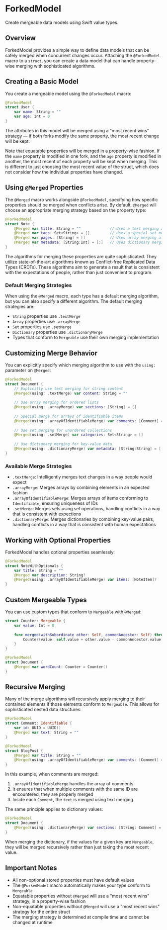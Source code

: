 # ForkedModel

Create mergeable data models using Swift value types.

## Overview

ForkedModel provides a simple way to define data models that can be safely merged when concurrent changes occur. Attaching the `@ForkedModel` macro to a `struct`, you can create a data model that can handle property-wise merging with sophisticated algorithms.

## Creating a Basic Model

You create a mergeable model using the `@ForkedModel` macro:

```swift
@ForkedModel 
struct User {
    var name: String = ""
    var age: Int = 0
}
```

The attributes in this model will be merged using a "most recent wins" strategy — if both forks modify the same property, the most recent change will be kept.

Note that equatable properties will be merged in a property-wise fashion. If the `name` property is modified in one fork, and the `age` property is modified in another, the most recent of each property will be kept when merging. This is different to just choosing the most recent value of the struct, which does not consider how the individual properties have changed.

## Using `@Merged` Properties

The `@Merged` macro works alongside `@ForkedModel`, specifying how specific properties should be merged when conflicts arise. By default, `@Merged` will choose an appropriate merging strategy based on the property type:

```swift
@ForkedModel
struct Note {
    @Merged var title: String = ""             // Uses a text merging algorithm
    @Merged var tags: Set<String> = []         // Uses a special set merging algorithm
    @Merged var pages: [String] = []           // Uses array merging algorithm
    @Merged var metadata: [String:Int] = [:]   // Uses dictionary merging
}
```

The algorithms for merging these properties are quite sophisticated. They utilize state-of-the-art algorithms known as Conflict-free Replicated Data Types (CRDTs). These algorithms aim to generate a result that is consistent with the expectations of people, rather than just convenient to program.

### Default Merging Strategies

When using the `@Merged` macro, each type has a default merging algorithm, but you can also specify a different algorithm. The default merging strategies are:

- `String` properties use `.textMerge`
- `Array` properties use `.arrayMerge`
- `Set` properties use `.setMerge`
- `Dictionary` properties use `.dictionaryMerge`
- Types that conform to `Mergeable` use their own merging implementation

## Customizing Merge Behavior

You can explicitly specify which merging algorithm to use with the `using:` parameter on `@Merged`:

```swift
@ForkedModel
struct Document {
    // Explicitly use text merging for string content
    @Merged(using: .textMerge) var content: String = ""
    
    // Use array merging for ordered lists
    @Merged(using: .arrayMerge) var sections: [String] = []
    
    // Special merge for arrays of identifiable items
    @Merged(using: .arrayOfIdentifiableMerge) var comments: [Comment] = []
    
    // Use set merging for unordered collections
    @Merged(using: .setMerge) var categories: Set<String> = []
    
    // Use dictionary merging for key-value data
    @Merged(using: .dictionaryMerge) var metadata: [String:String] = [:]
}
```

### Available Merge Strategies

- `.textMerge`: Intelligently merges text changes in a way people would expect
- `.arrayMerge`: Merges arrays by combining elements in an expected fashion
- `.arrayOfIdentifiableMerge`: Merges arrays of items conforming to `Identifiable`, ensuring uniqueness of IDs
- `.setMerge`: Merges sets using set operations, handling conflicts in a way that is consistent with expections
- `.dictionaryMerge`: Merges dictionaries by combining key-value pairs, handling conflicts in a way that is consistent with human expectations

## Working with Optional Properties

ForkedModel handles optional properties seamlessly:

```swift
@ForkedModel
struct NoteWithOptionals {
    var title: String = ""
    @Merged var description: String?
    @Merged(using: .arrayOfIdentifiableMerge) var items: [NoteItem]?
}
```

## Custom Mergeable Types

You can use custom types that conform to `Mergeable` with `@Merged`:

```swift
struct Counter: Mergeable {
    var value: Int = 0
    
    func merged(withSubordinate other: Self, commonAncestor: Self) throws -> Self {
        Counter(value: self.value + other.value - commonAncestor.value)
    }
}

@ForkedModel
struct Document {
    @Merged var wordCount: Counter = Counter()
}
```

## Recursive Merging

Many of the merge algorithms will recursively apply merging to their contained elements if those elements conform to `Mergeable`. This allows for sophisticated nested data structures:

```swift
@ForkedModel
struct Comment: Identifiable {
    var id: UUID = UUID()
    @Merged var text: String = ""
}

@ForkedModel
struct BlogPost {
    @Merged var title: String = ""
    @Merged(using: .arrayOfIdentifiableMerge) var comments: [Comment] = []
}
```

In this example, when comments are merged:

1. `.arrayOfIdentifiableMerge` handles the array of comments
2. It ensures that when multiple comments with the same ID are encountered, they are properly merged
3. Inside each `Comment`, the `text` is merged using text merging

The same principle applies to dictionary values:

```swift
@ForkedModel
struct Document {
    @Merged(using: .dictionaryMerge) var sections: [String: Comment] = [:]
}
```

When merging the dictionary, if the values for a given key are `Mergeable`, they will be merged recursively rather than just taking the most recent value.

## Important Notes

- All non-optional stored properties must have default values
- The `@ForkedModel` macro automatically makes your type conform to `Mergeable`
- Equatable properties without `@Merged` will use a "most recent wins" strategy, in a property-wise fashion
- Non-equatable properties without `@Merged` will use a "most recent wins" strategy for the entire struct
- The merging strategy is determined at compile time and cannot be changed at runtime
